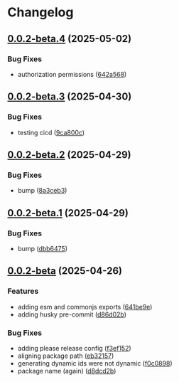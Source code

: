 # Changelog

## [0.0.2-beta.4](https://github.com/go-mondo/identity-node-sdk/compare/identity-sdk-v0.0.2-beta.3...identity-sdk-v0.0.2-beta.4) (2025-05-02)


### Bug Fixes

* authorization permissions ([642a568](https://github.com/go-mondo/identity-node-sdk/commit/642a568e4dc14184655c11645850f0f485345d0a))

## [0.0.2-beta.3](https://github.com/go-mondo/identity-node-sdk/compare/identity-sdk-v0.0.2-beta.2...identity-sdk-v0.0.2-beta.3) (2025-04-30)


### Bug Fixes

* testing cicd ([9ca800c](https://github.com/go-mondo/identity-node-sdk/commit/9ca800ca73f1c210b15a12bef5949030f496a0bc))

## [0.0.2-beta.2](https://github.com/go-mondo/identity-node-sdk/compare/identity-sdk-v0.0.2-beta.1...identity-sdk-v0.0.2-beta.2) (2025-04-29)


### Bug Fixes

* bump ([8a3ceb3](https://github.com/go-mondo/identity-node-sdk/commit/8a3ceb3dc8e67c7679ea8042d61fadaac8829817))

## [0.0.2-beta.1](https://github.com/go-mondo/identity-node-sdk/compare/identity-sdk-v0.0.2-beta...identity-sdk-v0.0.2-beta.1) (2025-04-29)


### Bug Fixes

* bump ([dbb6475](https://github.com/go-mondo/identity-node-sdk/commit/dbb6475af4395dcb00c8dd70105d9600f334b51d))

## [0.0.2-beta](https://github.com/go-mondo/identity-node-sdk/compare/identity-sdk-v0.0.1...identity-sdk-v0.0.2-beta) (2025-04-26)


### Features

* adding esm and commonjs exports ([641be9e](https://github.com/go-mondo/identity-node-sdk/commit/641be9e2c76ca6d5e083a7a7db7762d188df4958))
* adding husky pre-commit ([d86d02b](https://github.com/go-mondo/identity-node-sdk/commit/d86d02b4aac607243e30a070c3dcde2a5b7251f7))


### Bug Fixes

* adding please release config ([f3ef152](https://github.com/go-mondo/identity-node-sdk/commit/f3ef152a9183e724c7f1033992eb7d14d2ed61ca))
* aligning package path ([eb32157](https://github.com/go-mondo/identity-node-sdk/commit/eb321573270dcccb91c386138743fb7b0ebdeefa))
* generating dynamic ids were not dynamic ([f0c0898](https://github.com/go-mondo/identity-node-sdk/commit/f0c089860f3cb332c602cb7da8253827f6455210))
* package name (again) ([d8dcd2b](https://github.com/go-mondo/identity-node-sdk/commit/d8dcd2b7865c1a57be8a2bae2c5c6a2679778a1c))
